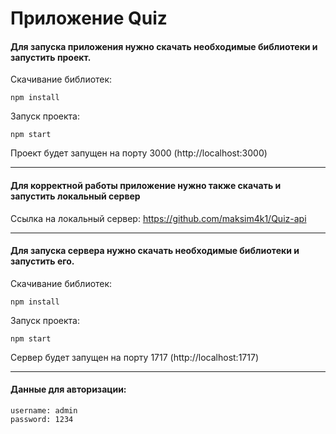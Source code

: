 # Приложение Quiz

#### Для запуска приложения нужно скачать необходимые библиотеки и запустить проект.

Скачивание библиотек:
```
npm install
```

Запуск проекта:
```
npm start
```

Проект будет запущен на порту 3000 (http://localhost:3000)

---

#### Для корректной работы приложение нужно также скачать и запустить локальный сервер

Ссылка на локальный сервер: https://github.com/maksim4k1/Quiz-api

---

#### Для запуска сервера нужно скачать необходимые библиотеки и запустить его.

Скачивание библиотек:
```
npm install
```

Запуск проекта:
```
npm start
```

Сервер будет запущен на порту 1717 (http://localhost:1717)

---

#### Данные для авторизации:
```
username: admin
password: 1234
```
